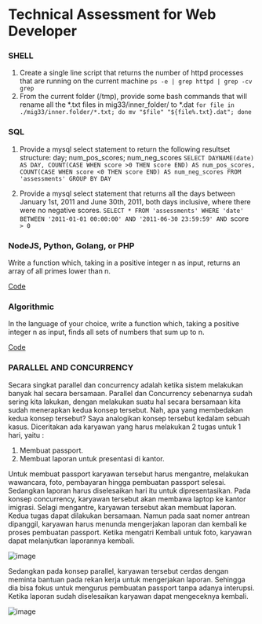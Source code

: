 # Technical Assessment for Web Developer
### SHELL
1.	Create a single line script that returns the number of httpd processes that are running on the current machine 
`ps -e | grep httpd | grep -cv grep`
2.	From the current folder (/tmp), provide some bash commands that will rename all the *.txt files in mig33/inner_folder/ to *.dat 
`for file in ./mig33/inner.folder/*.txt; do mv "$file" "${file%.txt}.dat"; done`

### SQL
1)	Provide a mysql select statement to return the following resultset structure:
day; num_pos_scores; num_neg_scores 
`SELECT DAYNAME(date) AS DAY, COUNT(CASE WHEN score >0 THEN score END) AS num_pos_scores, COUNT(CASE WHEN score <0 THEN score END) AS num_neg_scores FROM 'assessments' GROUP BY DAY`

2)	Provide a mysql select statement that returns all the days between January 1st, 2011 and June 30th, 2011, both days inclusive, where there were no negative scores. 
`SELECT * FROM 'assessments' WHERE 'date' BETWEEN '2011-01-01 00:00:00' AND '2011-06-30 23:59:59' AND `score` > 0`

### NodeJS, Python, Golang, or PHP
Write a function which, taking in a positive integer n as input, returns an array of all primes lower than n.

[Code](prime.php)

### Algorithmic
In the language of your choice, write a function which, taking a positive integer n as input, finds all sets of numbers that sum up to n.

[Code](combination.php)

### PARALLEL AND CONCURRENCY
Secara singkat parallel dan concurrency adalah ketika sistem melakukan banyak hal secara bersamaan.  Parallel dan Concurrency sebenarnya sudah sering kita lakukan, dengan melakukan suatu hal secara bersamaan kita sudah menerapkan kedua konsep tersebut. 
Nah, apa yang membedakan kedua konsep tersebut? Saya analogikan konsep tersebut kedalam sebuah kasus. Diceritakan ada karyawan yang harus melakukan 2 tugas untuk 1 hari, yaitu :
1.	Membuat passport.
2.	Membuat laporan untuk presentasi di kantor.

Untuk membuat passport karyawan tersebut harus mengantre, melakukan wawancara, foto, pembayaran hingga pembuatan passport selesai. Sedangkan laporan harus diselesaikan hari itu untuk dipresentasikan. 
Pada konsep concurrency, karyawan tersebut akan membawa laptop ke kantor imigrasi. Selagi mengantre, karyawan tersebut akan membuat laporan. Kedua tugas dapat dilakukan bersamaan. Namun pada saat nomer antrean dipanggil, karyawan harus menunda mengerjakan laporan dan kembali ke proses pembuatan passport. Ketika mengatri Kembali untuk foto, karyawan dapat melanjutkan laporannya kembali. 

![image](https://user-images.githubusercontent.com/73600505/97726754-8af70700-1b0a-11eb-8f0b-d933282eb5e6.png)

Sedangkan pada konsep parallel, karyawan tersebut cerdas dengan meminta bantuan pada rekan kerja untuk mengerjakan laporan. Sehingga dia bisa fokus untuk mengurus pembuatan passport tanpa adanya interupsi. Ketika laporan sudah diselesaikan karyawan dapat mengeceknya kembali. 

![image](https://user-images.githubusercontent.com/73600505/97726881-aa8e2f80-1b0a-11eb-9122-e0b1f8d59082.png)

